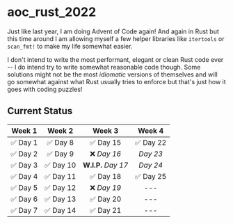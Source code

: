 # aoc_rust_2022

Just like last year, I am doing Advent of Code again! And again in Rust but this time around I am allowing myself a few helper libraries like `itertools` or `scan_fmt!` to make my life somewhat easier.

I don't intend to write the most performant, elegant or clean Rust code ever -- I do intend try to write somewhat reasonable code though. Some solutions might not be the most *idiomatic* versions of themselves and will go somewhat against what Rust usually tries to enforce but that's just how it goes with coding puzzles!

## Current Status

| Week 1        | Week 2        | Week 3        | Week 4        |
| ------------- |:-------------:|:-------------:|:-------------:|
| ✅ Day 1    | ✅ Day 8       | ✅ Day 15     | ✅ Day 22
| ✅ Day 2    | ✅ Day 9       | ❌ *Day 16*     | *Day 23*
| ✅ Day 3    | ✅ Day 10      | **W.I.P.** *Day 17*     | *Day 24*  
| ✅ Day 4    | ✅ Day 11      | ✅ Day 18     | ✅ Day 25
| ✅ Day 5    | ✅ Day 12      | ❌ *Day 19*     | ---
| ✅ Day 6    | ✅ Day 13      | ✅ Day 20     | ---
| ✅ Day 7    | ✅ Day 14      | ✅ Day 21     | ---
